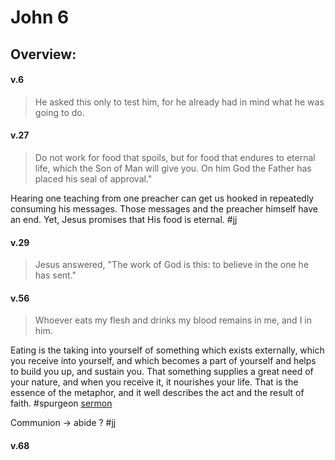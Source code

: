 # John 6

## Overview:



#### v.6
>He asked this only to test him, for he already had in mind what he was going to do.

#### v.27
>Do not work for food that spoils, but for food that endures to eternal life, which the Son of Man will give you. On him God the Father has placed his seal of approval."

Hearing one teaching from one preacher can get us hooked in repeatedly consuming his messages. Those messages and the preacher himself have an end. Yet, Jesus promises that His food is eternal.
#jj 

#### v.29
>Jesus answered, "The work of God is this: to believe in the one he has sent."

#### v.56
>Whoever eats my flesh and drinks my blood remains in me, and I in him.

Eating is the taking into yourself of something which exists externally, which you receive into yourself, and which becomes a part of yourself and helps to build you up, and sustain you. That something supplies a great need of your nature, and when you receive it, it nourishes your life. That is the essence of the metaphor, and it well describes the act and the result of faith.
#spurgeon [sermon](https://www.spurgeongems.org/sermon/chs1288.pdf)

Communion → abide ?
#jj 

#### v.68
>



